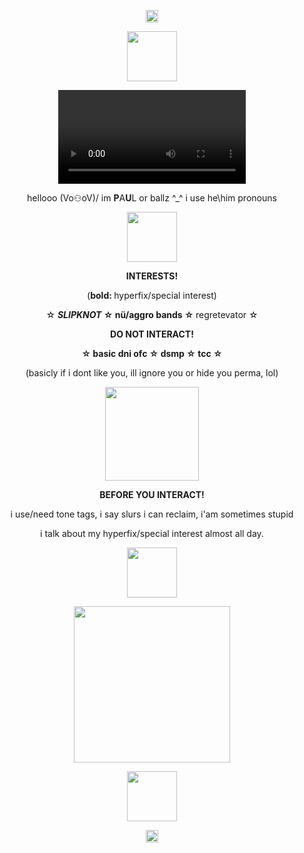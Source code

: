 <p align="center"> <img src="https://github.com/user-attachments/assets/8d45c50e-e6b9-4940-a75a-c7027c899bf0" height="20"/></p>
<p align="center"> <img src="https://i.postimg.cc/fLPrQjdP/image-2024-05-26-153326158.png" height="80"/></p>
<p align="center"> <video src="https://github.com/user-attachments/assets/8f2578f6-7061-423d-bad3-c4c47386f67e"/> </p>
<p align="center">hellooo (Vo⚇oV)/ im <b>P</b>A<b>U</b>L or ballz ^_^ i use he\him pronouns</p>
<p align="center"> <img src="https://github.com/user-attachments/assets/a6905fad-3862-400b-8f7c-6e6de86fb574" height="80"/> </p>
<p align="center"><b>INTERESTS!</b></p>
<p align="center">(<b>bold: </b>hyperfix/special interest)</p>
<p align="center">☆ <b><i>SLIPKNOT</i> ☆ nü/aggro bands ☆ </b>regretevator ☆</p>
<p align="center"><b>DO NOT INTERACT!</b></p>
<p align="center"><b>☆ basic dni ofc ☆ dsmp ☆ tcc ☆</b></p>
  <p align="center">(basicly if i dont like you, ill ignore you or hide you perma, lol)</p>
  <p align="center"><img src="https://github.com/user-attachments/assets/0d82b012-729a-43c1-a058-391a302f192e" height="150"/></p>
  <p align="center"><b>BEFORE YOU INTERACT!</b></p>
  <p align="center">i use/need tone tags, i say slurs i can reclaim, i'am sometimes stupid</p>
   <p align="center"> i talk about my hyperfix/special interest almost all day.</p>
<p align="center"> <img src="https://github.com/user-attachments/assets/a6905fad-3862-400b-8f7c-6e6de86fb574" height="80"/> </p>
<p align="center"> <img src="https://github.com/user-attachments/assets/295fab46-d28e-4780-a861-8d70474018ca" height="250"/> </p>
  <p align="center"> <img src="https://github.com/user-attachments/assets/d2c8ecbd-4159-4507-b2a1-faa7f8115c0e" height="80"/></p>
<p align="center"> <img src="https://github.com/user-attachments/assets/8d45c50e-e6b9-4940-a75a-c7027c899bf0" height="20"/></p>
